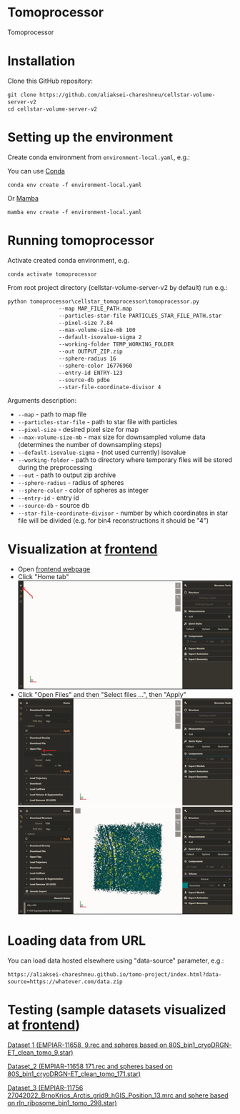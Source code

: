 # Tomoprocessor

Tomoprocessor

# Installation

Clone this GitHub repository: 

```
git clone https://github.com/aliaksei-chareshneu/cellstar-volume-server-v2
cd cellstar-volume-server-v2
```

# Setting up the environment

Create conda environment from `environment-local.yaml`, e.g.:

You can use [Conda](https://conda.io/projects/conda/en/latest/user-guide/install/index.html)

```
conda env create -f environment-local.yaml
```


Or [Mamba](https://mamba.readthedocs.io/en/latest/installation.html)

```
mamba env create -f environment-local.yaml
```

# Running tomoprocessor
Activate created conda environment, e.g.

```
conda activate tomoprocessor
```

From root project directory (cellstar-volume-server-v2 by default) run e.g.:


<!-- TODO add args -->
```
python tomoprocessor\cellstar_tomoprocessor\tomoprocessor.py
                --map MAP_FILE_PATH.map
                --particles-star-file PARTICLES_STAR_FILE_PATH.star
                --pixel-size 7.84
                --max-volume-size-mb 100
                --default-isovalue-sigma 2
                --working-folder TEMP_WORKING_FOLDER
                --out OUTPUT_ZIP.zip
                --sphere-radius 16
                --sphere-color 16776960
                --entry-id ENTRY-123
                --source-db pdbe
                --star-file-coordinate-divisor 4
```

Arguments description:
 <!-- - `--csv_with_entry_ids` - csv file with entry ids and info for preprocessor, default - test-data\preprocessor\db_building_parameters_all_entries.csv (not recommended to use default for users, as it requires static files to be hosted at specific location, use --csv_with_entry_ids test-data/preprocessor/db_building_parameters_custom_entries.csv instead) -->
 <!-- - `--raw_input_files_dir` dir with raw input files for preprocessor, default - test-data/preprocessor//raw_input_files
 - `--db_path` - path to db folder, default - test-data/db -->
 - `--map` - path to map file
 - `--particles-star-file` - path to star file with particles
 - `--pixel-size` - desired pixel size for map
 - `--max-volume-size-mb` - max size for downsampled volume data (determines the number of downsampling steps)
 - `--default-isovalue-sigma` - (not used currently) isovalue
 - `--working-folder` - path to directory where temporary files will be stored during the preprocessing
 - `--out` - path to output zip archive
 - `--sphere-radius` - radius of spheres
 - `--sphere-color` - color of spheres as integer
 - `--entry-id` - entry id
 - `--source-db` - source db
 - `--star-file-coordinate-divisor` - number by which coordinates in star file will be divided (e.g. for bin4 reconstructions it should be "4")


# Visualization at [frontend](https://aliaksei-chareshneu.github.io/tomo-project/index.html)
 - Open [frontend webpage](https://aliaksei-chareshneu.github.io/tomo-project/index.html)
 - Click "Home tab"
 ![Alt text](image.png)
 - Click "Open Files" and then "Select files ...", then "Apply"
 ![Alt text](image-1.png)
 ![Alt text](image-2.png)

# Loading data from URL
You can load data hosted elsewhere using "data-source" parameter, e.g.:

```
https://aliaksei-chareshneu.github.io/tomo-project/index.html?data-source=https://whatever.com/data.zip
```

# Testing (sample datasets visualized at [frontend](https://aliaksei-chareshneu.github.io/tomo-project/index.html))

[Dataset 1 (EMPIAR-11658, 9.rec and spheres based on 80S_bin1_cryoDRGN-ET_clean_tomo_9.star)](https://aliaksei-chareshneu.github.io/tomo-project/index.html?data-source=https://aliaksei-chareshneu.github.io/tomo-project/test_zip.zip)

[Dataset_2 (EMPIAR-11658 171.rec and spheres based on 80S_bin1_cryoDRGN-ET_clean_tomo_171.star)](https://aliaksei-chareshneu.github.io/tomo-project/index.html?data-source=https://aliaksei-chareshneu.github.io/tomo-project/171.zip)

[Dataset_3 (EMPIAR-11756 27042022_BrnoKrios_Arctis_grid9_hGIS_Position_13.mrc and sphere based on rln_ribosome_bin1_tomo_298.star)](https://aliaksei-chareshneu.github.io/tomo-project/index.html?data-source=https://aliaksei-chareshneu.github.io/tomo-project/EMPIAR-11756.zip)
